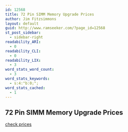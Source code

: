 ```yaml
---
id: 12568
title: 72 Pin SIMM Memory Upgrade Prices
author: Jim Fitzsimmons
layout: default
guid: http://www.ramseeker.com/?page_id=12568
st_post_sidebar:
  - sidebar-right
readability_ARI:
  - 0
readability_CLI:
  - 0
readability_LIX:
  - 3
word_stats_word_count:
  - 3
word_stats_keywords:
  - s:4:"b:0;";
word_stats_cached:
  - 1
---
```

## 72 Pin SIMM Memory Upgrade Prices

[check prices](http://amzn.to/1YVksPb)
